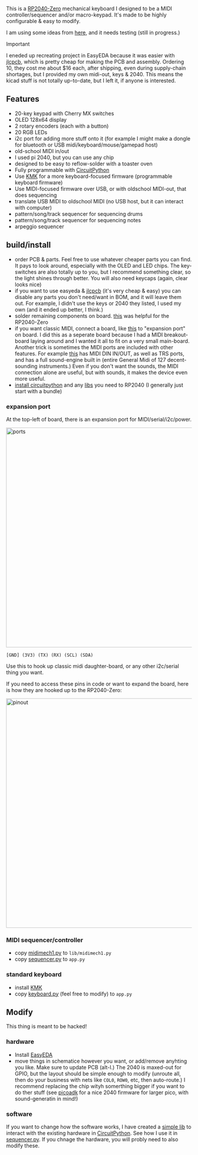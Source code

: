 This is a [RP2040-Zero](https://www.waveshare.com/rp2040-zero.htm) mechanical keyboard I designed to be a MIDI controller/sequencer and/or macro-keypad. It's made to be highly configurable & easy to modify.

I am using some ideas from [here](https://www.youtube.com/watch?v=8WXpGTIbxlQ), and it needs testing (still in progress.)

> [!IMPORTANT]
> I eneded up recreating project in EasyEDA because it was easier with [jlcpcb](https://jlcpcb.com/), which is pretty cheap for making the PCB and assembly. Ordering 10, they cost me about $16 each, after shipping, even during supply-chain shortages, but I provided my own midi-out, keys & 2040. This means the kicad stuff is not totally up-to-date, but I left it, if anyone is interested.

## Features

- 20-key keypad with Cherry MX switches
- OLED 128x64 display
- 2 rotary encoders (each with a button)
- 20 RGB LEDs
- i2c port for adding more stuff onto it (for example I might make a dongle for bluetooth or USB midi/keyboard/mouse/gamepad host)
- old-school MIDI in/out
- I used pi 2040, but you can use any chip
- designed to be easy to reflow-solder with a toaster oven
- Fully programmable with [CircuitPython](https://circuitpython.org/)
- Use [KMK](https://github.com/KMKfw/kmk_firmware) for a more keyboard-focused firmware (programmable keyboard firmware)
- Use MIDI-focused firmware over USB, or with oldschool MIDI-out, that does sequencing
- translate USB MIDI to oldschool MIDI (no USB host, but it can interact with computer)
- pattern/song/track sequencer for sequencing drums
- pattern/song/track sequencer for sequencing notes
- arpeggio sequencer

## build/install

- order PCB & parts. Feel free to use whatever cheaper parts you can find. It pays to look around, especially with the OLED and LED chips. The key-switches are also totally up to you, but I recommend something clear, so the light shines through better. You will also need keycaps (again, clear looks nice)
- if you want to use easyeda & [jlcpcb](https://jlcpcb.com/) (it's very cheap & easy) you can disable any parts you don't need/want in BOM, and it will leave them out. For example, I didn't use the keys or 2040 they listed, I used my own (and it ended up better, I think.)
- solder remaining components on board. [this](https://learn.sparkfun.com/tutorials/how-to-solder-castellated-mounting-holes/all) was helpful for the RP2040-Zero
- if you want classic MIDI, connect a board, like [this](https://www.amazon.com/ubld-itTM-Breakout-Board-Multi-Voltage/dp/B0BYMC926Z) to "expansion port" on board. I did this as a seperate board because I had a MIDI breakout-board laying around and I wanted it all to fit on a very small main-board. Another trick is sometimes the MIDI ports are included with other features. For example [this](https://shop.m5stack.com/products/midi-unit-with-din-connector-sam2695) has MIDI DIN IN/OUT, as well as TRS ports, and has a full sound-engine built in (entire General Midi of 127 decent-sounding instruments.) Even if you don't want the sounds, the MIDI connection alone are useful, but with sounds, it makes the device even more useful.
- [install circuitpython](https://circuitpython.org/board/waveshare_rp2040_zero/) and any [libs](https://circuitpython.org/libraries) you need to RP2040 (I generally just start with a bundle)

### expansion port

At the top-left of board, there is an expansion port for MIDI/serial/i2c/power.

<img width="595" alt="ports" src="https://github.com/user-attachments/assets/48e9c05e-9328-4980-88ad-a80fd341e647" />

```
[GND] (3V3) (TX) (RX) (SCL) (SDA)
```

Use this to hook up classic midi daughter-board, or any other i2c/serial thing you want.

If you need to access these pins in code or want to expand the board, here is how they are hooked up to the RP2040-Zero:

<img width="621" alt="pinout" src="https://github.com/user-attachments/assets/d24afc06-6173-474e-ba84-84b27f598f73" />

### MIDI sequencer/controller

- copy [midimech1.py](firmware/midimech1.py) to `lib/midimech1.py`
- copy [sequencer.py](firmware/sequencer.py) to `app.py`

### standard keyboard

- install [KMK](https://github.com/KMKfw/kmk_firmware)
- copy [keyboard.py](firmware/keyboard.py) (feel free to modify) to `app.py`


## Modify

This thing is meant to be hacked!


### hardware

- Install [EasyEDA](https://easyeda.com/)
- move things in schematice however you want, or add/remove anyhting you like. Make sure to update PCB (alt-I.) The 2040 is maxed-out for GPIO, but the layout should be simple enough to modify (unroute all, then do your business with nets like `COL0`, `ROW0`, etc, then auto-route.) I recommend replacing the chip wityh somerthing bigger if you want to do ther stuff (see [picoadk](https://www.tindie.com/products/datanoisetv/picoadk-audio-development-kit-raspberry-rp2040/) for a nice 2040 firmware for larger pico, with sound-generatin in mind!)

### software

If you want to change how the software works, I have created a [simple lib](firmware/midimech1.py) to interact with the existing hardware in [CircuitPython](https://circuitpython.org/). See how I use it in [sequencer.py](firmware/sequencer.py). If you chnage the hardware, you will probly need to also modify these.
